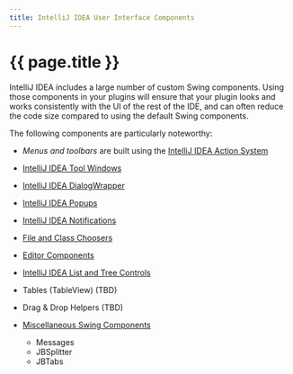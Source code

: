 ```yaml
---
title: IntelliJ IDEA User Interface Components
---
```


<!--
INITIAL_SOURCE https://confluence.jetbrains.com/display/IDEADEV/IntelliJ+IDEA+User+Interface+Components
-->

# {{ page.title }}

IntelliJ IDEA includes a large number of custom Swing components. Using those components in your plugins will ensure that your plugin looks and works consistently with the UI of the rest of the IDE, and can often reduce the code size compared to using the default Swing components.

The following components are particularly noteworthy:

*  *Menus and toolbars*  are built using the [IntelliJ IDEA Action System](action_system.html)
*  [IntelliJ IDEA Tool Windows](tool_windows.html)
*  [IntelliJ IDEA DialogWrapper](dialog_wrapper.html)
*  [IntelliJ IDEA Popups](popups.html)
*  [IntelliJ IDEA Notifications](notifications.html)
*  [File and Class Choosers](TODO)
*  [Editor Components](TODO)
*  [IntelliJ IDEA List and Tree Controls](TODO)
*  Tables (TableView) (TBD)
*  Drag & Drop Helpers (TBD)
*  [Miscellaneous Swing Components](TODO)

    *  Messages
    *  JBSplitter
    *  JBTabs

